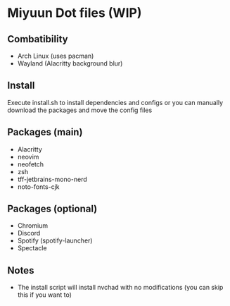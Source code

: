 # Miyuun Dot files (WIP)

## Combatibility 
- Arch Linux (uses pacman)
- Wayland (Alacritty background blur)

## Install
Execute install.sh to install dependencies and configs or you can manually download the packages and move the config files

## Packages (main)
- Alacritty
- neovim
- neofetch
- zsh
- tff-jetbrains-mono-nerd
- noto-fonts-cjk

## Packages (optional)
- Chromium
- Discord
- Spotify (spotify-launcher)
- Spectacle

## Notes
- The install script will install nvchad with no modifications (you can skip this if you want to)

